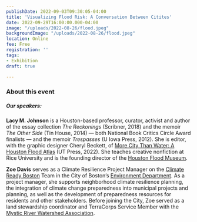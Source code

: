 ```yaml
---
publishDate: 2022-09-03T09:30:05-04:00
title: 'Visualizing Flood Risk: A Conversation Between Citites'
date: 2022-09-29T16:00:00.000-04:00
image: "/uploads/2022-08-26/flood.jpeg"
backgroundImage: "/uploads/2022-08-26/flood.jpeg"
location: Online
fee: Free
registration: ''
tags:
- Exhibition
draft: true

---
```

### About this event 

##### Our speakers:

**Lacy M. Johnson** is a Houston-based professor, curator, activist and author of the essay collection _The Reckonings_ (Scribner, 2018) and the memoir _The Other Side_ (Tin House, 2014) — both National Book Critics Circle Award finalists — and the memoir _Trespasses_ (U Iowa Press, 2012). She is editor, with the graphic designer Cheryl Beckett, of [More City Than Water: A Houston Flood Atlas](https://utpress.utexas.edu/9781477325001/) (UT Press, 2022). She teaches creative nonfiction at Rice University and is the founding director of the [Houston Flood Museum](https://houstonfloodmuseum.org/).

**Zoe Davis** serves as a Climate Resilience Project Manager on the [Climate Ready Boston](https://www.boston.gov/departments/environment/preparing-climate-change) Team in the City of Boston’s [Environment Department](https://www.boston.gov/departments/environment). As a project manager, she supports neighborhood climate resilience planning, the integration of climate change preparedness into municipal projects and planning, as well as the development of preparedness resources for residents and other stakeholders. Before joining the City, Zoe served as a land stewardship coordinator and TerraCorps Service Member with the [Mystic River Watershed Association](https://mysticriver.org/).